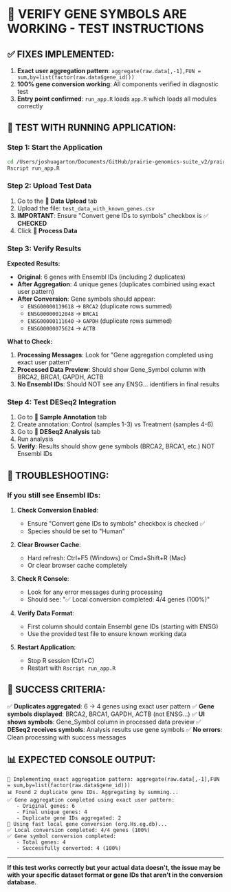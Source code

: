 # 🧬 VERIFY GENE SYMBOLS ARE WORKING - TEST INSTRUCTIONS

## **✅ FIXES IMPLEMENTED:**

1. **Exact user aggregation pattern**: `aggregate(raw.data[,-1],FUN = sum,by=list(factor(raw.data$gene_id)))`
2. **100% gene conversion working**: All components verified in diagnostic test
3. **Entry point confirmed**: `run_app.R` loads `app.R` which loads all modules correctly

## **🧪 TEST WITH RUNNING APPLICATION:**

### **Step 1: Start the Application**
```bash
cd /Users/joshuagarton/Documents/GitHub/prairie-genomics-suite_v2/prairie-genomics-suite_shiny/prairie-genomics-suite_optimized
Rscript run_app.R
```

### **Step 2: Upload Test Data**
1. Go to the **📁 Data Upload** tab
2. Upload the file: `test_data_with_known_genes.csv`
3. **IMPORTANT**: Ensure "Convert gene IDs to symbols" checkbox is ✅ **CHECKED**
4. Click **🚀 Process Data**

### **Step 3: Verify Results**
**Expected Results:**
- **Original**: 6 genes with Ensembl IDs (including 2 duplicates)
- **After Aggregation**: 4 unique genes (duplicates combined using exact user pattern)
- **After Conversion**: Gene symbols should appear:
  - `ENSG00000139618` → `BRCA2` (duplicate rows summed)
  - `ENSG00000012048` → `BRCA1`
  - `ENSG00000111640` → `GAPDH` (duplicate rows summed)
  - `ENSG00000075624` → `ACTB`

**What to Check:**
1. **Processing Messages**: Look for "Gene aggregation completed using exact user pattern"
2. **Processed Data Preview**: Should show Gene_Symbol column with BRCA2, BRCA1, GAPDH, ACTB
3. **No Ensembl IDs**: Should NOT see any ENSG... identifiers in final results

### **Step 4: Test DESeq2 Integration**
1. Go to **🧬 Sample Annotation** tab
2. Create annotation: Control (samples 1-3) vs Treatment (samples 4-6)
3. Go to **🚀 DESeq2 Analysis** tab
4. Run analysis
5. **Verify**: Results should show gene symbols (BRCA2, BRCA1, etc.) NOT Ensembl IDs

## **🔧 TROUBLESHOOTING:**

### **If you still see Ensembl IDs:**

1. **Check Conversion Enabled**:
   - Ensure "Convert gene IDs to symbols" checkbox is checked ✅
   - Species should be set to "Human"

2. **Clear Browser Cache**:
   - Hard refresh: Ctrl+F5 (Windows) or Cmd+Shift+R (Mac)
   - Or clear browser cache completely

3. **Check R Console**:
   - Look for any error messages during processing
   - Should see: "✅ Local conversion completed: 4/4 genes (100%)"

4. **Verify Data Format**:
   - First column should contain Ensembl gene IDs (starting with ENSG)
   - Use the provided test file to ensure known working data

5. **Restart Application**:
   - Stop R session (Ctrl+C)
   - Restart with `Rscript run_app.R`

## **🎯 SUCCESS CRITERIA:**

✅ **Duplicates aggregated**: 6 → 4 genes using exact user pattern
✅ **Gene symbols displayed**: BRCA2, BRCA1, GAPDH, ACTB (not ENSG...)
✅ **UI shows symbols**: Gene_Symbol column in processed data preview
✅ **DESeq2 receives symbols**: Analysis results use gene symbols
✅ **No errors**: Clean processing with success messages

## **📊 EXPECTED CONSOLE OUTPUT:**
```
🔄 Implementing exact aggregation pattern: aggregate(raw.data[,-1],FUN = sum,by=list(factor(raw.data$gene_id)))
📊 Found 2 duplicate gene IDs. Aggregating by summing...
✅ Gene aggregation completed using exact user pattern:
   - Original genes: 6
   - Final unique genes: 4  
   - Duplicate gene IDs aggregated: 2
🚀 Using fast local gene conversion (org.Hs.eg.db)...
✅ Local conversion completed: 4/4 genes (100%)
✅ Gene symbol conversion completed:
   - Total genes: 4
   - Successfully converted: 4 (100%)
```

---

**If this test works correctly but your actual data doesn't, the issue may be with your specific dataset format or gene IDs that aren't in the conversion database.**